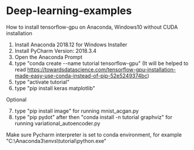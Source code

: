 # Deep-learning-examples

How to install tensorflow-gpu on Anaconda, Windows10 without CUDA installation
1. Install Anaconda 2018.12 for Windows Installer
2. Install PyCharm Version: 2018.3.4
3. Open the Anaconda Prompt
4. type "conda create --name tutorial tensorflow-gpu"
(It will be helped to read https://towardsdatascience.com/tensorflow-gpu-installation-made-easy-use-conda-instead-of-pip-52e5249374bc)
5. type "activate tutorial"
6. type "pip install keras matplotlib"

Optional

7. type "pip install image" for running mnist_acgan.py
8. type "pip pydot" after then "conda install -n tutorial graphviz" for running variational_autoencoder.py

Make sure Pycharm interpreter is set to conda environment, for example "C:\Anaconda3\envs\tutorial\python.exe"
